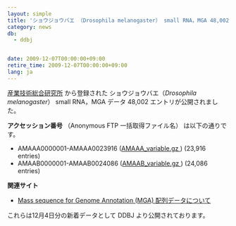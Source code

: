 ```yaml
---
layout: simple
title: 'ショウジョウバエ （Drosophila melanogaster） small RNA，MGA 48,002 エントリの新規公開　'
category: news
db:
  - ddbj


date: 2009-12-07T00:00:00+09:00
retire_time: 2009-12-07T00:00:00+09:00
lang: ja
---
```


<html><a href="http://www.aist.go.jp/" target="_new">産業技術総合研究所</a> から登録された ショウジョウバエ（<i>Drosophila melanogaster</i>） small RNA，MGA データ 48,002 エントリが公開されました。

<p><b>アクセッション番号</b> （Anonymous FTP 一括取得ファイル名） は以下の通りです。</p>

<ul>
    <li>AMAAA0000001-AMAAA0023916 (<a href="https://ddbj.nig.ac.jp/public/ddbj_database/mga/AM_resource_index.html">AMAAA_variable.gz </a>) (23,916 entries)</li>
    <li>AMAAB0000001-AMAAB0024086 (<a href="https://ddbj.nig.ac.jp/public/ddbj_database/mga/AM_resource_index.html">AMAAB_variable.gz </a>) (24,086 entries)</li>
</ul>

<p><b>関連サイト</b></p>

<ul>
    <li><a href="/ddbj/mga.html">Mass sequence for Genome Annotation (MGA) 配列データについて</a></li>
</ul>

<p>これらは12月4日分の新着データとして DDBJ より公開されております。</p>
</html>
